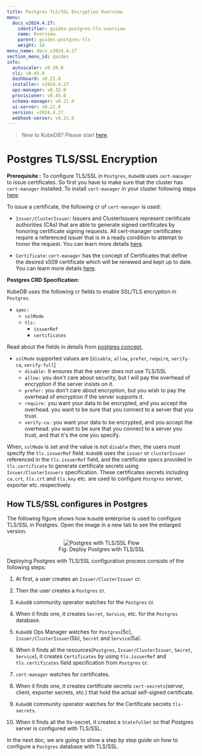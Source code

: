 ```yaml
---
title: Postgres TLS/SSL Encryption Overview
menu:
  docs_v2024.4.27:
    identifier: guides-postgres-tls-overview
    name: Overview
    parent: guides-postgres-tls
    weight: 10
menu_name: docs_v2024.4.27
section_menu_id: guides
info:
  autoscaler: v0.30.0
  cli: v0.45.0
  dashboard: v0.21.0
  installer: v2024.4.27
  ops-manager: v0.32.0
  provisioner: v0.45.0
  schema-manager: v0.21.0
  ui-server: v0.21.0
  version: v2024.4.27
  webhook-server: v0.21.0
---
```


> New to KubeDB? Please start [here](/docs/v2024.4.27/README).

# Postgres TLS/SSL Encryption

**Prerequisite :** To configure TLS/SSL in `Postgres`, `KubeDB` uses `cert-manager` to issue certificates. So first you have to make sure that the cluster has `cert-manager` installed. To install `cert-manager` in your cluster following steps [here](https://cert-manager.io/docs/installation/kubernetes/).

To issue a certificate, the following cr of `cert-manager` is used:

- `Issuer/ClusterIssuer`: Issuers and ClusterIssuers represent certificate authorities (CAs) that are able to generate signed certificates by honoring certificate signing requests. All cert-manager certificates require a referenced issuer that is in a ready condition to attempt to honor the request. You can learn more details [here](https://cert-manager.io/docs/concepts/issuer/).

- `Certificate`: `cert-manager` has the concept of Certificates that define the desired x509 certificate which will be renewed and kept up to date. You can learn more details [here](https://cert-manager.io/docs/concepts/certificate/).

**Postgres CRD Specification:**

KubeDB uses the following cr fields to enable SSL/TLS encryption in `Postgres`.

- `spec:`
  - `sslMode`
  - `tls:`
    - `issuerRef`
    - `certificates`

Read about the fields in details from [postgres concept](/docs/v2024.4.27/guides/postgres/concepts/postgres#),

- `sslMode` supported values are [`disable`, `allow`, `prefer`, `require`, `verify-ca`, `verify-full`]
  - `disable:`  It ensures that the server does not use TLS/SSL
  - `allow:` you don't care about security, but I will pay the overhead of encryption if the server insists on it.
  - `prefer:` you don't care about encryption, but you wish to pay the overhead of encryption if the server supports it.
  - `require:`  you want your data to be encrypted, and you accept the overhead. you want to be sure that you connect to a server that you trust.
  - `verify-ca:` you want your data to be encrypted, and you accept the overhead. you want to be sure that you connect to a server you trust, and that it's the one you specify.
   
When, `sslMode` is set and the value is not `disable` then, the users must specify the `tls.issuerRef` field. `KubeDB` uses the `issuer` or `clusterIssuer` referenced in the `tls.issuerRef` field, and the certificate specs provided in `tls.certificate` to generate certificate secrets using `Issuer/ClusterIssuers` specification. These certificates secrets including `ca.crt`, `tls.crt` and `tls.key` etc. are used to configure `Postgres` server, exporter etc. respectively.

## How TLS/SSL configures in Postgres

The following figure shows how `KubeDB` enterprise is used to configure TLS/SSL in Postgres. Open the image in a new tab to see the enlarged version.

<figure align="center">
  <img alt="Postgres with TLS/SSL Flow" src="/docs/v2024.4.27/guides/postgres/tls/overview/images/pg-tls-ssl.png">
<figcaption align="center">Fig: Deploy Postgres with TLS/SSL</figcaption>
</figure>

Deploying Postgres with TLS/SSL configuration process consists of the following steps:

1. At first, a user creates an `Issuer/ClusterIssuer` cr.

2. Then the user creates a `Postgres` cr.

3. `KubeDB` community operator watches for the `Postgres` cr.

4. When it finds one, it creates `Secret`, `Service`, etc. for the `Postgres` database.

5. `KubeDB` Ops Manager watches for `Postgres`(5c), `Issuer/ClusterIssuer`(5b), `Secret` and `Service`(5a).

6. When it finds all the resources(`Postgres`, `Issuer/ClusterIssuer`, `Secret`, `Service`), it creates `Certificates` by using `tls.issuerRef` and `tls.certificates` field specification from `Postgres` cr.

7. `cert-manager` watches for certificates.

8. When it finds one, it creates certificate secrets `cert-secrets`(server, client, exporter secrets, etc.) that hold the actual self-signed certificate.

9. `KubeDB` community operator watches for the Certificate secrets `tls-secrets`.

10. When it finds all the tls-secret, it creates a `StatefulSet` so that Postgres server is configured with TLS/SSL.

In the next doc, we are going to show a step by step guide on how to configure a `Postgres` database with TLS/SSL.